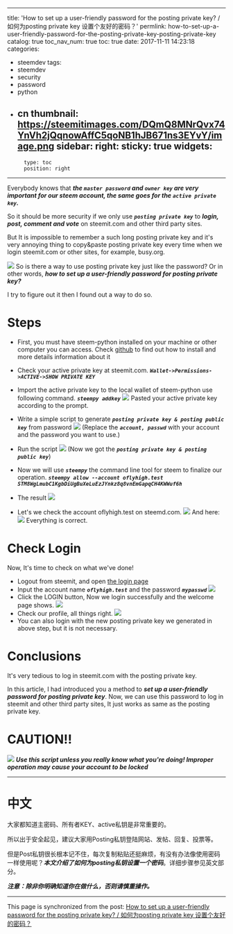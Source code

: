 
---
title: 'How to set up a user-friendly password for the posting private key? / 如何为posting private key 设置个友好的密码？'
permlink: how-to-set-up-a-user-friendly-password-for-the-posting-private-key-posting-private-key
catalog: true
toc_nav_num: true
toc: true
date: 2017-11-11 14:23:18
categories:
- steemdev
tags:
- steemdev
- security
- password
- python
- cn
thumbnail: https://steemitimages.com/DQmQ8MNrQvx74YnVh2jQqnowAffC5qoNB1hJB671ns3EYvY/image.png
sidebar:
    right:
        sticky: true
widgets:
    -
        type: toc
        position: right
---


Everybody knows that ***the `master password` and `owner key` are very important for our steem account, the same goes for the `active private key`.***

So it should be more security if we only use ***`posting private key`*** to ***login, post, comment and vote*** on steemit.com and other third party sites. 

But It is impossible to remember a such long posting private key  and it's very annoying thing to copy&paste posting private key every time when we login steemit.com or other sites, for example, busy.org.

![](https://steemitimages.com/DQmQ8MNrQvx74YnVh2jQqnowAffC5qoNB1hJB671ns3EYvY/image.png)
So is there a way  to use posting private key just like the password? Or in other words, ***how to set up a user-friendly password for posting private key?***

I try to figure out it then I found out a way to do so. 

# Steps

* First, you must have steem-python installed on your machine or other computer you can access.
Check [github](https://github.com/steemit/steem-python) to find out how to install and more details information about it

* Check your active private key at steemit.com.
***`Wallet->Permissions->ACTIVE->SHOW PRIVATE KEY`***

* Import the active private key to the local wallet of steem-python use following command.
***`steempy addkey`***
![](https://steemitimages.com/DQmPHLgB1GS8jySYFYCcq3NjmBeds9BqGW8Ssvd2sgKRfEM/image.png)
Pasted your active private key according to the prompt.

* Write a simple script to generate ***`posting private key & posting public key`*** from password
![](https://steemitimages.com/DQmU4rTr6WZVCewkPtw1k1amnyRU1PKcQbR1pdw7gTPQoRR/image.png)
(Replace the ***`account, passwd`*** with your account and the password you want to use.)

* Run the script
![](https://steemitimages.com/DQme6xF9uZ67WrhNn4cuD3FMhnAu9GgKUqDyiw9h5uXoVEr/image.png)
(Now we got  the ***`posting private key & posting public key`***)

* Now we will use ***`steempy`*** the command line tool for steem to finalize our operation.
***`steempy allow --account oflyhigh.test STM8WgLmubC1KgbDiUgBuXeLuEzJYnkz8q8vnEmGapqCH4KWWuf6h`***

* The result
![](https://steemitimages.com/DQmRce9VXzAZJc5xCWfJ6dagAVHZyraxgjeLFUY83wQ7DQv/image.png)

* Let's we check the account oflyhigh.test on steemd.com.
![](https://steemitimages.com/DQmb8So4tmwdSkyqvGqgS5SQ2vSbMFiwUKZWKaEWwGqKsi6/image.png)
And here:
![](https://steemitimages.com/DQmc3g5LTDpZmDbc3g7KgDkcoe1Fu4qm8T4kbCCamAykims/image.png)
Everything is correct.

# Check Login

Now, It's time to check on what we've done!

* Logout from steemit, and open [the login page](https://steemit.com/login.html)
* Input the account name ***`oflyhigh.test`*** and the password ***`mypasswd`***
![](https://steemitimages.com/DQmcJDVKN3VLjvjs9hR1muF5t9xkeYywuhV1EENFPrHSDCv/image.png)
* Click the LOGIN button, Now we login successfully and the welcome page shows.
![](https://steemitimages.com/DQmV5e3wU5xrFyu1WuRZ4U8FmSKso1rZSDgY6obfRdaSkty/image.png)
* Check our profile, all things right.
![](https://steemitimages.com/DQmNZb9zVmt5nJVcdfbEi69ZyeqqVwSipfRFNRConQ7SmpK/image.png)
* You can also login with the new posting private key we generated in above step, but it is not necessary.


# Conclusions

It's very tedious to log in steemit.com with the posting private key.

In this article, I had introduced you a method to ***set up a user-friendly password for posting private key***. Now, we can use this password to log in steemit and other third party sites, It just works as same as the posting private key.

# CAUTION!!  
![](https://steemitimages.com/DQmaNeccZV3pv85xsPFrDyYqgJkUNJ8G5M63s6XoQiCBc54/image.png)
***Use this script unless you really know what you're doing!  Improper operation may cause your account to be locked***

---

# 中文

大家都知道主密码、所有者KEY、active私钥是非常重要的。

所以出于安全起见，建议大家用Posting私钥登陆网站、发帖、回复、投票等。

但是Post私钥很长根本记不住，每次复制粘贴还挺麻烦，有没有办法像使用密码一样使用呢？***本文介绍了如何为posting私钥设置一个密码***。详细步骤参见英文部分。

***注意：除非你明确知道你在做什么，否则请慎重操作。***

- - -

This page is synchronized from the post: [How to set up a user-friendly password for the posting private key? / 如何为posting private key 设置个友好的密码？](https://steemit.com/@oflyhigh/how-to-set-up-a-user-friendly-password-for-the-posting-private-key-posting-private-key)
